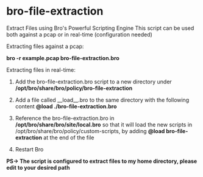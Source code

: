 # bro-file-extraction
Extract Files using Bro's Powerful Scripting Engine
This script can be used both against a pcap or in real-time (configuration needed)

Extracting files against a pcap:

__bro -r example.pcap bro-file-extraction.bro__

Extracting files in real-time:
1. Add the bro-file-extraction.bro script to a new directory under __/opt/bro/share/bro/policy/bro-file-extraction__
2. Add a file called \_\_load\_\_.bro to the same directory with the following content
__@load ./bro-file-extraction.bro__

3. Reference the bro-file-extraction.bro in __/opt/bro/share/bro/site/local.bro__ so that it will load the new scripts in
/opt/bro/share/bro/policy/custom-scripts, by adding __@load bro-file-extraction__ at the end of the file
4. Restart Bro

__PS-> The script is configured to extract files to my home directory, please edit to your desired path__
